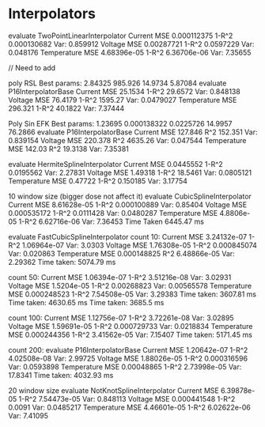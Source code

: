 # Interpolators
evaluate TwoPointLinearInterpolator
Current         MSE 0.000112375  1-R^2 0.000130682        Var: 0.859912
Voltage         MSE 0.00287721   1-R^2 0.0597229  Var: 0.048176
Temperature     MSE 4.68396e-05  1-R^2 6.36706e-06        Var: 7.35655

// Need to add 

poly RSL
Best params: 2.84325 985.926 14.9734 5.87084 
evaluate P16InterpolatorBase
Current         MSE 25.1534      1-R^2 29.6572    Var: 0.848138
Voltage         MSE 76.4179      1-R^2 1595.27    Var: 0.0479027
Temperature     MSE 296.321      1-R^2 40.1822    Var: 7.37444

Poly Sin EFK
Best params: 1.23695 0.000138322 0.0225726 14.9957 76.2866 evaluate P16InterpolatorBase
Current         MSE 127.846      R^2 152.351    Var: 0.839154
Voltage         MSE 220.378      R^2 4635.26    Var: 0.047544
Temperature     MSE 142.03       R^2 19.3138    Var: 7.35381


evaluate HermiteSplineInterpolator
Current         MSE 0.0445552    1-R^2 0.0195562  Var: 2.27831
Voltage         MSE 1.49318      1-R^2 18.5461    Var: 0.0805121
Temperature     MSE 0.47722      1-R^2 0.150185   Var: 3.17754

10 window size (bigger dose not affect it)
evaluate CubicSplineInterpolator
Current         MSE 8.61628e-05  1-R^2 0.000100889        Var: 0.85404
Voltage         MSE 0.000535172  1-R^2 0.0111428  Var: 0.0480287
Temperature     MSE 4.8806e-05   1-R^2 6.62716e-06        Var: 7.36453
Time Taken 6445.47 ms

evaluate FastCubicSplineInterpolator
count 10:
Current         MSE 3.24132e-07  1-R^2 1.06964e-07        Var: 3.0303
Voltage         MSE 1.76308e-05  1-R^2 0.000845074        Var: 0.020863
Temperature     MSE 0.000148825  R^2 6.48866e-05        Var: 2.29362
Time taken: 5074.79 ms

count 50:
Current         MSE 1.06394e-07  1-R^2 3.51216e-08        Var: 3.02931
Voltage         MSE 1.5204e-05   1-R^2 0.00268823         Var: 0.00565578
Temperature     MSE 0.000248523  1-R^2 7.54508e-05        Var: 3.29383
Time taken: 3607.81 ms
Time taken: 4630.65 ms
Time taken: 3685.5 ms

count 100:
Current         MSE 1.12756e-07  1-R^2 3.72261e-08        Var: 3.02895
Voltage         MSE 1.59691e-05  1-R^2 0.000729733        Var: 0.0218834
Temperature     MSE 0.000244356  1-R^2 3.41562e-05        Var: 7.15407
Time taken: 5171.45 ms

count 200:
evaluate P16InterpolatorBase
Current         MSE 1.20642e-07  1-R^2 4.02508e-08        Var: 2.99725
Voltage         MSE 1.88026e-05  1-R^2 0.000316596        Var: 0.0593898
Temperature     MSE 0.00048865   1-R^2 2.73998e-05        Var: 17.8341
Time taken: 4032.93 ms


20 window size
evaluate NotKnotSplineInterpolator
Current         MSE 6.39878e-05  1-R^2 7.54473e-05        Var: 0.848113
Voltage         MSE 0.000441548  1-R^2 0.0091     Var: 0.0485217
Temperature     MSE 4.46601e-05  1-R^2 6.02622e-06        Var: 7.41095



